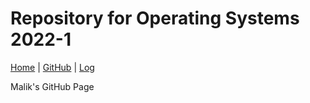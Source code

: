 

# Repository for Operating Systems 2022-1

[Home](.) | [GitHub](https://github.com/ainulmalik/os221) | [Log](TXT/mylog.txt)

Malik's GitHub Page

